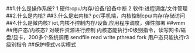 ##1.什么是操作系统?
1.硬件:cpu/内存/设备/设备中断
2.软件:进程调度/文件管理
##2.什么是内核?
##3.什么是宏内核?
pc/手机端，内核控制cpu/内存/存储访问
##4.什么是微内核?
iot,内核不控制内存/设备,应用程序调度，弹性部署
##vmm
##用户态/内核态?
对硬件资源进行控制
内核态能执行r0级别指令，读写网卡/磁盘/显卡，200多个系统调用 sendfile read write pthread fork 
用户态只能执行r3级别指令
##保护模式vs实模式